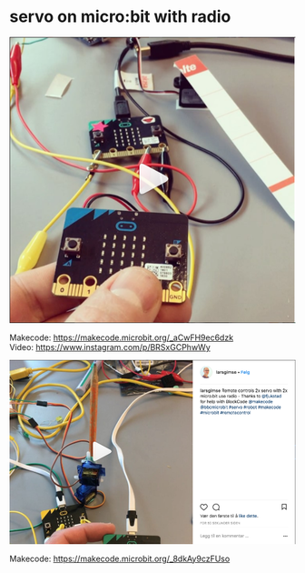 # servo on micro:bit with radio

<a href="https://www.instagram.com/p/BRSxGCPhwWy"><img src="https://github.com/larsgimse/microbit/blob/master/servo/servo_microbit.png"></a>

Makecode: https://makecode.microbit.org/_aCwFH9ec6dzk<br>
Video: https://www.instagram.com/p/BRSxGCPhwWy

<a href="https://www.instagram.com/p/BhrEgRfl1OE"><img src="https://github.com/larsgimse/microbit/blob/master/servo/2servo_microbit_radio.png"></a>

Makecode: https://makecode.microbit.org/_8dkAy9czFUso

